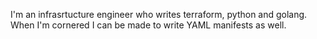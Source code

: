 I'm an infrasrtucture engineer who writes terraform, python and golang. When I'm cornered I can be made to write YAML manifests as well.

<!---
Alex-Waring/Alex-Waring is a ✨ special ✨ repository because its `README.md` (this file) appears on your GitHub profile.
You can click the Preview link to take a look at your changes.
--->
